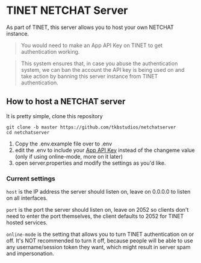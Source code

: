 # TINET NETCHAT Server

As part of TINET, this server allows you to host your own
NETCHAT instance.  
> You would need to make an App API Key on TINET to get
authentication working.

> This system ensures that,
in case you abuse the authentication system, we can
ban the account the API key is being used on
and take action by banning this server instance from
TINET authentication.

## How to host a NETCHAT server
It is pretty simple, clone this repository
```shell
git clone -b master https://github.com/tkbstudios/netchatserver
cd netchatserver
```

1. Copy the .env.example file over to .env
2. edit the .env to include your [App API Key](https://tinet.tkbstudios.com/dashboard/app-api-keys)
instead of the changeme value (only if using online-mode, more on it later)
3. open server.properties and modify the settings as you'd like.

### Current settings
`host` is the IP address the server should listen on,
leave on 0.0.0.0 to listen on all interfaces.

`port` is the port the server should listen on,
leave on 2052 so clients don't need to enter the port
themselves, the client defaults to 2052 for TINET
hosted services.

`online-mode` is the setting that allows you to turn
TINET authentication on or off. It's NOT recommended
to turn it off, because people will be able to use
any username/session token they want, which might
result in server spam and impersonation.
